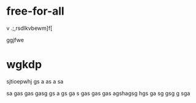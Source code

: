 # free-for-all

v .;,rsdlkvbewm]f[

ggjfwe
#
# wgkdp
sjtioepwhj
gs
a
as
a
sa

sa
gas
gas
gasg
gs
a
gs
ga
s
gas
gas
gas
agshagsg
hgs
ga
sg
gsg
g
sga
